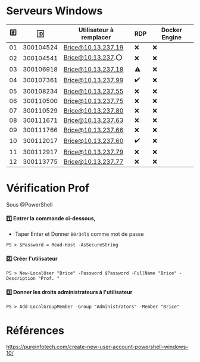 # Serveurs Windows


|:hash:| :id:      | Utilisateur à remplacer | RDP              | Docker Engine    | 
|------|-----------|-------------------------|------------------|------------------|
| 01   | 300104524 | Brice@10.13.237.19      |:x:               |:x:               |
| 02   | 300104541 | Brice@10.13.237.:o:     |:x:               |:x:               |
| 03   | 300106918 | Brice@10.13.237.18      |:warning:         |:x:               |
| 04   | 300107361 | Brice@10.13.237.99      |:heavy_check_mark:|:x:               |
| 05   | 300108234 | Brice@10.13.237.55      |:x:               |:x:               |
| 06   | 300110500 | Brice@10.13.237.75      |:x:               |:x:               |
| 07   | 300110529 | Brice@10.13.237.80      |:x:               |:x:               |
| 08   | 300111671 | Brice@10.13.237.63      |:x:               |:x:               |
| 09   | 300111766 | Brice@10.13.237.66      |:x:               |:x:               |
| 10   | 300112017 | Brice@10.13.237.60      |:heavy_check_mark:|:x:               |
| 11   | 300112917 | Brice@10.13.237.79      |:x:               |:x:               |
| 12   | 300113775 | Brice@10.13.237.77      |:x:               |:x:               |


# Vérification Prof

Sous @PowerShell

#### :one: Entrer la commande ci-dessous, 

* Taper Enter et Donner `B0r34l$` comme mot de passe

```
PS > $Password = Read-Host -AsSecureString 
```

#### :two: Créer l'utilisateur

```
PS > New-LocalUser "Brice" -Password $Password -FullName "Brice" -Description "Prof. "
```

#### :three: Donner les droits administrateurs à l'utilisateur

```
PS > Add-LocalGroupMember -Group "Administrators" -Member "Brice"
```


# Références

https://pureinfotech.com/create-new-user-account-powershell-windows-10/
